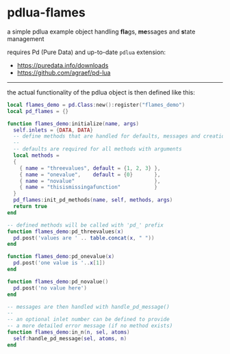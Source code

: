 # pdlua-flames
a simple pdlua example object handling **fla**gs, **me**ssages and **s**tate management

requires Pd (Pure Data) and up-to-date `pdlua` extension:
* https://puredata.info/downloads
* https://github.com/agraef/pd-lua 

---

the actual functionality of the pdlua object is then defined like this:

~~~ lua
local flames_demo = pd.Class:new():register("flames_demo")
local pd_flames = {}

function flames_demo:initialize(name, args)
  self.inlets = {DATA, DATA}
  -- define methods that are handled for defaults, messages and creation args
  --
  -- defaults are required for all methods with arguments
  local methods =
  {
    { name = "threevalues", default = {1, 2, 3} },
    { name = "onevalue",    default = {0}       },
    { name = "novalue"                          },
    { name = "thisismissingafunction"           }
  }
  pd_flames:init_pd_methods(name, self, methods, args)
  return true
end

-- defined methods will be called with 'pd_' prefix
function flames_demo:pd_threevalues(x)
  pd.post('values are ' .. table.concat(x, " "))
end

function flames_demo:pd_onevalue(x)
  pd.post('one value is '..x[1])
end

function flames_demo:pd_novalue()
  pd.post('no value here')
end

-- messages are then handled with handle_pd_message()
--
-- an optional inlet number can be defined to provide
-- a more detailed error message (if no method exists)
function flames_demo:in_n(n, sel, atoms)
  self:handle_pd_message(sel, atoms, n)
end
~~~
